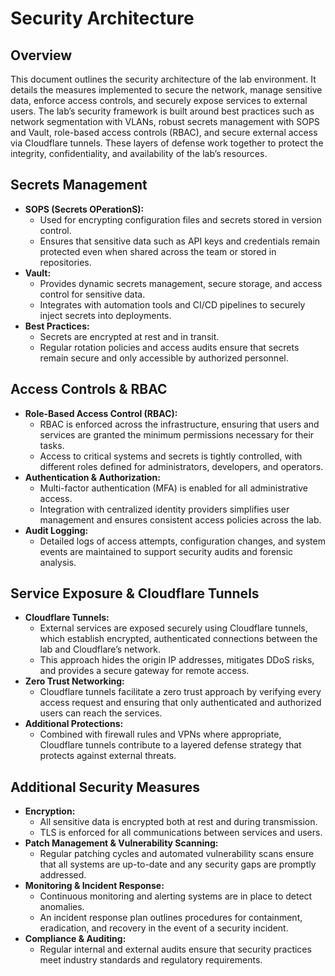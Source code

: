 # Security Architecture

## Overview
This document outlines the security architecture of the lab environment. It details the measures implemented to secure the network, manage sensitive data, enforce access controls, and securely expose services to external users. The lab’s security framework is built around best practices such as network segmentation with VLANs, robust secrets management with SOPS and Vault, role-based access controls (RBAC), and secure external access via Cloudflare tunnels. These layers of defense work together to protect the integrity, confidentiality, and availability of the lab’s resources.

## Secrets Management
- **SOPS (Secrets OPerationS):**
  - Used for encrypting configuration files and secrets stored in version control.
  - Ensures that sensitive data such as API keys and credentials remain protected even when shared across the team or stored in repositories.
- **Vault:**
  - Provides dynamic secrets management, secure storage, and access control for sensitive data.
  - Integrates with automation tools and CI/CD pipelines to securely inject secrets into deployments.
- **Best Practices:**
  - Secrets are encrypted at rest and in transit.
  - Regular rotation policies and access audits ensure that secrets remain secure and only accessible by authorized personnel.

## Access Controls & RBAC
- **Role-Based Access Control (RBAC):**
  - RBAC is enforced across the infrastructure, ensuring that users and services are granted the minimum permissions necessary for their tasks.
  - Access to critical systems and secrets is tightly controlled, with different roles defined for administrators, developers, and operators.
- **Authentication & Authorization:**
  - Multi-factor authentication (MFA) is enabled for all administrative access.
  - Integration with centralized identity providers simplifies user management and ensures consistent access policies across the lab.
- **Audit Logging:**
  - Detailed logs of access attempts, configuration changes, and system events are maintained to support security audits and forensic analysis.

## Service Exposure & Cloudflare Tunnels
- **Cloudflare Tunnels:**
  - External services are exposed securely using Cloudflare tunnels, which establish encrypted, authenticated connections between the lab and Cloudflare’s network.
  - This approach hides the origin IP addresses, mitigates DDoS risks, and provides a secure gateway for remote access.
- **Zero Trust Networking:**
  - Cloudflare tunnels facilitate a zero trust approach by verifying every access request and ensuring that only authenticated and authorized users can reach the services.
- **Additional Protections:**
  - Combined with firewall rules and VPNs where appropriate, Cloudflare tunnels contribute to a layered defense strategy that protects against external threats.

## Additional Security Measures
- **Encryption:**
  - All sensitive data is encrypted both at rest and during transmission.
  - TLS is enforced for all communications between services and users.
- **Patch Management & Vulnerability Scanning:**
  - Regular patching cycles and automated vulnerability scans ensure that all systems are up-to-date and any security gaps are promptly addressed.
- **Monitoring & Incident Response:**
  - Continuous monitoring and alerting systems are in place to detect anomalies.
  - An incident response plan outlines procedures for containment, eradication, and recovery in the event of a security incident.
- **Compliance & Auditing:**
  - Regular internal and external audits ensure that security practices meet industry standards and regulatory requirements.
